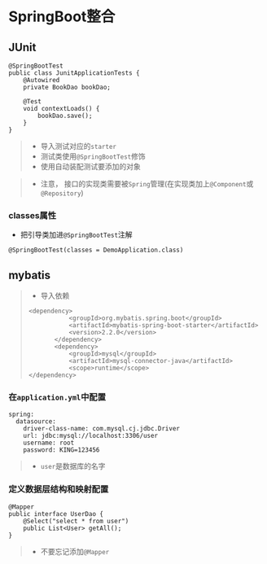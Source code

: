 # SpringBoot整合

## JUnit

```
@SpringBootTest
public class JunitApplicationTests {
    @Autowired
    private BookDao bookDao;

    @Test
    void contextLoads() {
        bookDao.save();
    }
}
```

>- 导入测试对应的`starter`
>- 测试类使用`@SpringBootTest`修饰
>- 使用自动装配测试要添加的对象

>- 注意， 接口的实现类需要被`Spring`管理(在实现类加上`@Component`或`@Repository`)



### classes属性

- 把引导类加进`@SpringBootTest`注解

```
@SpringBootTest(classes = DemoApplication.class)
```



## mybatis

>- 导入依赖
>
>```
><dependency>
>            <groupId>org.mybatis.spring.boot</groupId>
>            <artifactId>mybatis-spring-boot-starter</artifactId>
>            <version>2.2.0</version>
>        </dependency>
>        <dependency>
>            <groupId>mysql</groupId>
>            <artifactId>mysql-connector-java</artifactId>
>            <scope>runtime</scope>
></dependency>
>```

### 在`application.yml`中配置

```
spring:
  datasource:
    driver-class-name: com.mysql.cj.jdbc.Driver
    url: jdbc:mysql://localhost:3306/user
    username: root
    password: KING=123456
```

>- `user`是数据库的名字



### 定义数据层结构和映射配置

```
@Mapper
public interface UserDao {
	@Select("select * from user")
	public List<User> getAll();
}
```

>- 不要忘记添加`@Mapper`